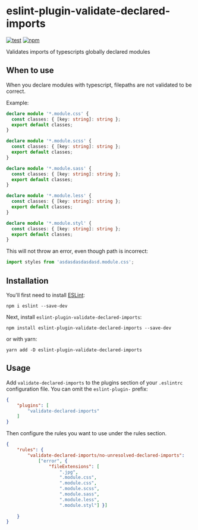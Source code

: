 # eslint-plugin-validate-declared-imports
[![test](https://github.com/yardenporat/eslint-plugin-validate-declared-imports/actions/workflows/test.yml/badge.svg)](https://github.com/yardenporat/eslint-plugin-validate-declared-imports/actions/workflows/test.yml)
[![npm](https://img.shields.io/npm/v/eslint-plugin-validate-declared-imports)](https://www.npmjs.com/package/eslint-plugin-validate-declared-imports)

Validates imports of typescripts globally declared modules 

## When to use
When you declare modules with typescript, filepaths are not validated to be correct.

Example:
```ts
declare module '*.module.css' {
  const classes: { [key: string]: string };
  export default classes;
}

declare module '*.module.scss' {
  const classes: { [key: string]: string };
  export default classes;
}

declare module '*.module.sass' {
  const classes: { [key: string]: string };
  export default classes;
}

declare module '*.module.less' {
  const classes: { [key: string]: string };
  export default classes;
}

declare module '*.module.styl' {
  const classes: { [key: string]: string };
  export default classes;
}
```

This will not throw an error, even though path is incorrect:
```ts
import styles from 'asdasdasdasdasd.module.css';
```

## Installation

You'll first need to install [ESLint](http://eslint.org):
```
npm i eslint --save-dev
```
Next, install `eslint-plugin-validate-declared-imports`:
```
npm install eslint-plugin-validate-declared-imports --save-dev
```
or with yarn:
```
yarn add -D eslint-plugin-validate-declared-imports
```


## Usage

Add `validate-declared-imports` to the plugins section of your `.eslintrc` configuration file. You can omit the `eslint-plugin-` prefix:

```json
{
    "plugins": [
        "validate-declared-imports"
    ]
}
```


Then configure the rules you want to use under the rules section.

```json
{
    "rules": {
        "validate-declared-imports/no-unresolved-declared-imports": 
            ["error", { 
                "fileExtensions": [
                    ".jpg",
                    ".module.css",
                    ".module.css",
                    ".module.scss",
                    ".module.sass",
                    ".module.less",
                    ".module.styl"] }]
        
    }
}
```
